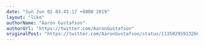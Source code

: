 ```yaml
---
date: "Sun Jun 02 03:45:17 +0000 2019"
layout: "like"
authorName: "Aaron Gustafson"
authorUrl: "https://twitter.com/AaronGustafson"
originalPost: "https://twitter.com/AaronGustafson/status/1135029591326650368"
---
```

